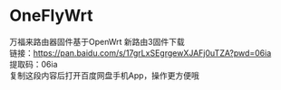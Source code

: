 # OneFlyWrt
万福来路由器固件基于OpenWrt
新路由3固件下载</br>
链接：https://pan.baidu.com/s/17grLxSEgrgewXJAFj0uTZA?pwd=06ia </br>
提取码：06ia </br>
复制这段内容后打开百度网盘手机App，操作更方便哦
